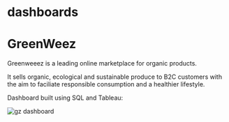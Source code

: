 # dashboards

# GreenWeez
Greenweeez is a leading online marketplace for organic products.

It sells organic, ecological and sustainable produce to B2C customers with the aim to faciliate responsible consumption and a healthier lifestyle.



Dashboard built using SQL and Tableau:

![gz dashboard](https://github.com/user-attachments/assets/b709b15a-ec7a-4efc-8655-6bb85ce23f78)
